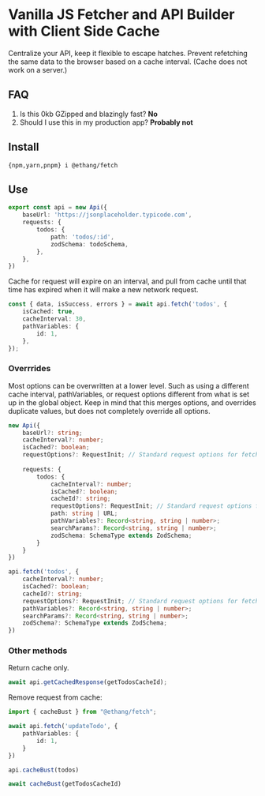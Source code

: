 # Vanilla JS Fetcher and API Builder with Client Side Cache

Centralize your API, keep it flexible to escape hatches. Prevent refetching the same data to the browser based on a cache interval. (Cache does not work on a server.)

## FAQ

1. Is this 0kb GZipped and blazingly fast? **No**
2. Should I use this in my production app? **Probably not**

## Install

```shell
{npm,yarn,pnpm} i @ethang/fetch
```

## Use

```typescript
export const api = new Api({
    baseUrl: 'https://jsonplaceholder.typicode.com',
    requests: {
        todos: {
            path: 'todos/:id',
            zodSchema: todoSchema,
        },
    },
})
```

Cache for request will expire on an interval, and pull from cache until that time has expired when it will make a new network request.

```typescript
const { data, isSuccess, errors } = await api.fetch('todos', {
    isCached: true,
    cacheInterval: 30,
    pathVariables: {
        id: 1,
    },
});
```

### Overrrides

Most options can be overwritten at a lower level. Such as using a different cache interval, pathVariables, or request
options different from what is set up in the global object. Keep in mind that this merges options, and overrides 
duplicate values, but does not completely override all options.

```typescript
new Api({
    baseUrl?: string;
    cacheInterval?: number;
    isCached?: boolean;
    requestOptions?: RequestInit; // Standard request options for fetch
    
    requests: {
        todos: {
            cacheInterval?: number;
            isCached?: boolean;
            cacheId?: string;
            requestOptions?: RequestInit; // Standard request options for fetch
            path: string | URL;
            pathVariables?: Record<string, string | number>;
            searchParams?: Record<string, string | number>;
            zodSchema: SchemaType extends ZodSchema;
        }
    }
})

api.fetch('todos', {
    cacheInterval?: number;
    isCached?: boolean;
    cacheId?: string;
    requestOptions?: RequestInit; // Standard request options for fetch
    pathVariables?: Record<string, string | number>;
    searchParams?: Record<string, string | number>;
    zodSchema?: SchemaType extends ZodSchema;
})
```

### Other methods

Return cache only.

```typescript
await api.getCachedResponse(getTodosCacheId);
```

Remove request from cache:

```typescript
import { cacheBust } from "@ethang/fetch";

await api.fetch('updateTodo', {
    pathVariables: {
        id: 1,
    }
})

api.cacheBust(todos)

await cacheBust(getTodosCacheId)
```

